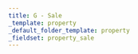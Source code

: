 ```yaml
---
title: G - Sale
_template: property
_default_folder_template: property
_fieldset: property_sale
---
```

